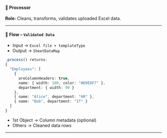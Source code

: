 #### 🔬 Processor  
**Role:** Cleans, transforms, validates uploaded Excel data.

---

#### 🔁 Flow – `Validated Data`

- Input → `Excel file + templateType`
- Output → `SheetDataMap`

```ts
.process() returns:
{
  "Employees": [
    {
      areColumnHeaders: true,
      name: { width: 100, color: "#D9EDF7" },
      department: { width: 90 }
    },
    { name: "Alice", department: "HR" },
    { name: "Bob", department: "IT" }
  ]
}
```

- 1st Object → Column metadata (optional)
- Others → Cleaned data rows

---
